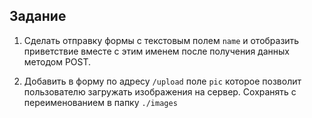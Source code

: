 ## Задание

1. Сделать отправку формы с текстовым полем `name` и отобразить приветствие вместе с этим именем после получения данных методом POST.

2. Добавить в форму по адресу `/upload` поле `pic` которое позволит пользователю загружать изображения на сервер. Сохранять с переименованием в папку `./images`
